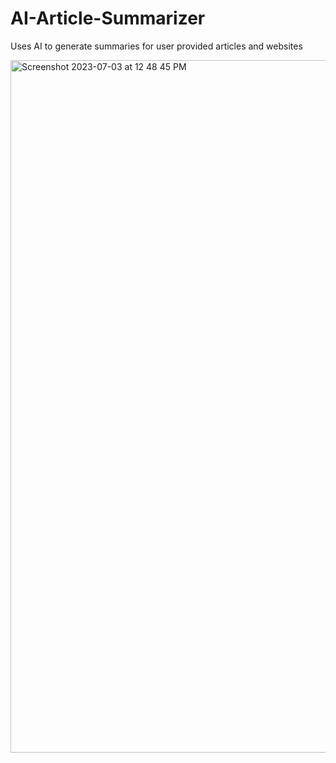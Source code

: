 # AI-Article-Summarizer
Uses AI to generate summaries for user provided articles and websites

<img width="1108" alt="Screenshot 2023-07-03 at 12 48 45 PM" src="https://github.com/davidbd7/AI-Article-Summarizer/assets/89326284/d336b0db-df02-451c-b4f4-b5b265defdfa">
